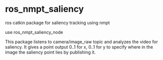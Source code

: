 ros_nmpt_saliency
=================

ros catkin package for saliency tracking using nmpt

use ros_nmpt_saliency_node

This package listens to camera/image_raw topic and analyzes the video for saliency. It gives a point output 0..1 for x, 0..1 for y to specify where in the image the saliency point lies by publishing it. 
